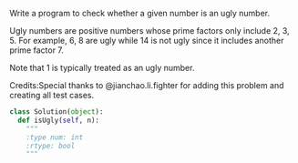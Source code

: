 
Write a program to check whether a given number is an ugly number.



Ugly numbers are positive numbers whose prime factors only include 2, 3, 5. For example, 6, 8 are ugly while 14 is not ugly since it includes another prime factor 7.



Note that 1 is typically treated as an ugly number.


Credits:Special thanks to @jianchao.li.fighter for adding this problem and creating all test cases.


```python
class Solution(object):
  def isUgly(self, n):
    """
    :type num: int
    :rtype: bool
    """
```
